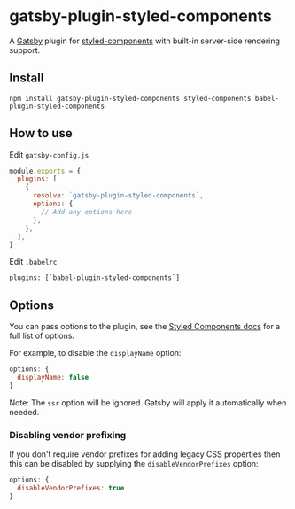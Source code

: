 # gatsby-plugin-styled-components

A [Gatsby](https://github.com/gatsbyjs/gatsby) plugin for
[styled-components](https://github.com/styled-components/styled-components) with
built-in server-side rendering support.

## Install

```shell
npm install gatsby-plugin-styled-components styled-components babel-plugin-styled-components
```

## How to use

Edit `gatsby-config.js`

```javascript
module.exports = {
  plugins: [
    {
      resolve: `gatsby-plugin-styled-components`,
      options: {
        // Add any options here
      },
    },
  ],
}
```

Edit `.babelrc`

```
plugins: [`babel-plugin-styled-components`]
```

## Options

You can pass options to the plugin, see the [Styled Components docs](https://styled-components.com/docs/tooling#babel-plugin) for a full list of options.

For example, to disable the `displayName` option:

```js
options: {
  displayName: false
}
```

Note: The `ssr` option will be ignored. Gatsby will apply it automatically when needed.

### Disabling vendor prefixing

If you don't require vendor prefixes for adding legacy CSS properties then this can be disabled by supplying the `disableVendorPrefixes` option:

```js
options: {
  disableVendorPrefixes: true
}
```
